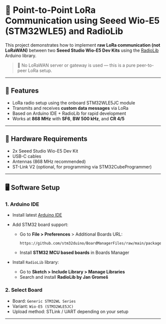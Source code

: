 # 📡 Point-to-Point LoRa Communication using Seeed Wio-E5 (STM32WLE5) and RadioLib

This project demonstrates how to implement **raw LoRa communication (not LoRaWAN)** between two **Seeed Studio Wio-E5 Dev Kits** using the [RadioLib](https://github.com/jgromes/RadioLib) Arduino library.

> 🚫 No LoRaWAN server or gateway is used — this is a pure peer-to-peer LoRa setup.

---

## 🚀 Features

- LoRa radio setup using the onboard STM32WLE5JC module
- Transmits and receives **custom data messages** via LoRa
- Based on Arduino IDE + RadioLib for rapid development
- Works at **868 MHz** with **SF6**, **BW 500 kHz**, and **CR 4/5**

---

## 🧰 Hardware Requirements

- 2x Seeed Studio Wio-E5 Dev Kit
- USB-C cables
- Antennas (868 MHz recommended)
- ST-Link V2 (optional, for programming via STM32CubeProgrammer)

---

## 🖥️ Software Setup

### 1. Arduino IDE

- Install latest [Arduino IDE](https://www.arduino.cc/en/software)
- Add STM32 board support:
  - Go to **File > Preferences** > Additional Boards URL:
    ```
    https://github.com/stm32duino/BoardManagerFiles/raw/main/package_stmicroelectronics_index.json
    ```
  - Install **STM32 MCU based boards** in Boards Manager

- Install `RadioLib` library:
  - Go to **Sketch > Include Library > Manage Libraries**
  - Search and install **RadioLib by Jan Gromeš**

### 2. Select Board

- Board: `Generic STM32WL Series`
- Variant: `Wio-E5 (STM32WLE5JC)`
- Upload method: STLink / UART depending on your setup

---

